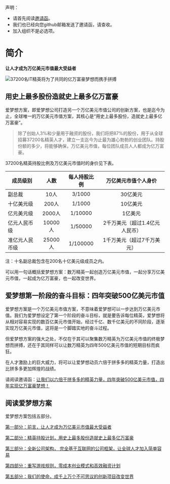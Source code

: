 声明：
  - 请首先阅读[邀请函](https://github.com/aomoxo/founders-letter)。
  - 我们也已经向您github邮箱发送了邀请函，请查收。
  - 加入组织不是必选项。

# 简介

**让人才成为万亿美元市值最大受益者**


![37200名IT精英将为了共同的亿万富豪梦想而携手拼搏](https://cdn.jsdelivr.net/gh/aomoxo/aomoxo-plan@latest/images/team-members.jpg)

## 用史上最多股份造就史上最多亿万富豪

爱梦想方案，即爱梦想公司打造另一个万亿美元市值公司的创新方案，也是迄今为止，全球唯一的万亿美元市值方案，其核心是“用史上最多股份，造就史上最多亿万富豪”。

>除了创始人3%和少量用于融资的股份，我们将把87%的股份，用于从全球招募37200名精英人才，建立一支迄今为止最为雄心勃勃的创业团队。持股份额的多少，将能够确保，万亿美元市值，每位团队成员人人都成为亿万富豪。

37200名精英持股比例及万亿美元市值时的身价见下表。

成员级别|人数|每人持股比例|万亿美元市值个人身价
---|:---:|:---:|:---:
副总裁|10人|3/1000|30亿美元
十亿美元级|200人|1/1000|10亿美元
亿元美元级|2000人|1/10000|1亿美元
亿元人民币级|10000人|1/50000|2千万美元（超过1.4亿元人民币）
准亿元人民币级|25000人|1/100000|1千万美元（超过7千万美元）

注：十名副总裁包含在200名十亿美元级成员之内。

可以用一句话概括爱梦想方案：数万精英一起创造万亿美元市值，一起分享万亿美元市值，一起成为亿万富豪，也一起改变世界。

## 爱梦想第一阶段的奋斗目标：四年突破500亿美元市值

爱梦想方案是一个万亿美元市值方案，不意味着爱梦想可以一步达到万亿美元市值。我们为爱梦想设定了第一个阶段的奋斗目标，就是要告诉每位精英，爱梦想将从相对容易实现的数百亿美元市值开始，经过千亿、数千亿美元的不同阶段，逐渐实现万亿美元市值，这将是一个脚踏实地的奋斗过程。

但爱梦想方案的强大之处，不仅在于其可以聚集数万精英为万亿美元市值的终极梦想而拼搏，还在于其同样可以让数万精英为四年500亿美元市值的短期目标而疯狂。

在人才激励上的巨大威力，将可以让爱梦想动员六倍于拼多多的精英力量，打造出比拼多多更加辉煌的战绩。

请阅读邀请函：[让我们以六倍于拼多多的精英力量，四年突破500亿美元市值，四年实现亿万富豪梦想！](https://github.com/aomoxo/founders-letter)

## 阅读爱梦想方案

爱梦想方案包括五部分。

[第一部分：前言，让人才成为万亿美元市值最大受益者](https://github.com/aomoxo/aomoxo-plan/tree/master/docs/chapter-one)

[第二部分：精英持股计划，用史上最多股份造就史上最多亿万富豪](https://github.com/aomoxo/aomoxo-plan/tree/master/docs/chapter-two)

[第三部分：全新公司架构， 完全基于互联网的公司框架，让全球人才加入简单容易](https://github.com/aomoxo/aomoxo-plan/tree/master/docs/chapter-three)

[第四部分：重写游戏规则，零成本创业模式和高效融资计划](https://github.com/aomoxo/aomoxo-plan/tree/master/docs/chapter-four)

[第五部分：我们的使命，成千上万个不可思议的创新项目改变世界](https://github.com/aomoxo/aomoxo-plan/tree/master/docs/chapter-five)
